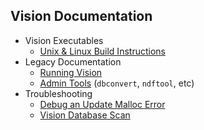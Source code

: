 ## Vision Documentation

* Vision Executables
   * [Unix & Linux Build Instructions](nix-build.html)
* Legacy Documentation
   * [Running Vision](https://cdn.rawgit.com/vision-dbms/vision/10423acb15dfa3a8ae30e84fcfa6242bd7b56356/application/localvision/docs/original/Running.htm)
   * [Admin Tools](https://cdn.rawgit.com/vision-dbms/vision/10423acb15dfa3a8ae30e84fcfa6242bd7b56356/application/localvision/docs/original/admTools.htm) (`dbconvert`, `ndftool`, etc)
* Troubleshooting
   * [Debug an Update Malloc Error](update-malloc-debugging.html)
   * [Vision Database Scan](VdbScan)
